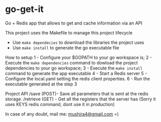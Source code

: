 # go-get-it
Go + Redis app that allows to get and cache information via an API

This project uses the Makefile to manage this project lifecycle  
- Use `make dependecies` to download the libraries the project uses
- Use `make install` to generate the go executable file

How to setup
 1 - Configure your $GOPATH to your go workspace is;
 2 - Execute the `make dependencies` command to dowload the project dependencies to your go workspace;
 3 - Execute the `make install` command to generate the app executable
 4 - Start a Redis server
 5 - Configure the local.yaml setting the redis client properties.
 6 - Run the executable generated at the step 3

Project API
  /save (POST)- Save all parameters that is sent at the redis storage.
  /retrieve (GET) - Get all the registers that the server has (Sorry it uses KEYS redis command, dont use it in production)


In case of any doubt, mail me: mushira4@gmail.com    =)
